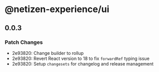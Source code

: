 # @netizen-experience/ui

## 0.0.3

### Patch Changes

- 2e93820: Change builder to rollup
- 2e93820: ⁠Revert React version to 18 to fix `forwardRef` typing issue
- 2e93820: ⁠Setup `changesets` for changelog and release management
